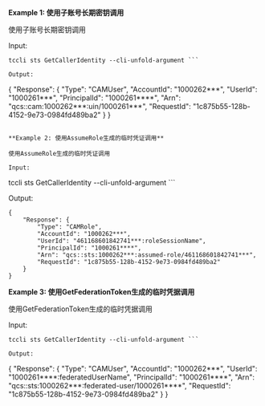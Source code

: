**Example 1: 使用子账号长期密钥调用**

使用子账号长期密钥调用

Input: 

```
tccli sts GetCallerIdentity --cli-unfold-argument ```

Output: 
```
{
    "Response": {
        "Type": "CAMUser",
        "AccountId": "1000262***",
        "UserId": "1000261***",
        "PrincipalId": "1000261****",
        "Arn": "qcs::cam:1000262***:uin/1000261***",
        "RequestId": "1c875b55-128b-4152-9e73-0984fd489ba2"
    }
}
```

**Example 2: 使用AssumeRole生成的临时凭证调用**

使用AssumeRole生成的临时凭证调用

Input: 

```
tccli sts GetCallerIdentity --cli-unfold-argument ```

Output: 
```
{
    "Response": {
        "Type": "CAMRole",
        "AccountId": "1000262***",
        "UserId": "461168601842741***:roleSessionName",
        "PrincipalId": "1000261****",
        "Arn": "qcs::sts:1000262***:assumed-role/461168601842741***",
        "RequestId": "1c875b55-128b-4152-9e73-0984fd489ba2"
    }
}
```

**Example 3: 使用GetFederationToken生成的临时凭据调用**

使用GetFederationToken生成的临时凭据调用

Input: 

```
tccli sts GetCallerIdentity --cli-unfold-argument ```

Output: 
```
{
    "Response": {
        "Type": "CAMUser",
        "AccountId": "1000262***",
        "UserId": "1000261****:federatedUserName",
        "PrincipalId": "1000261****",
        "Arn": "qcs::sts:1000262***:federated-user/1000261****",
        "RequestId": "1c875b55-128b-4152-9e73-0984fd489ba2"
    }
}
```

